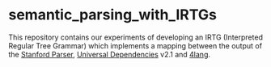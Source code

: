 # semantic_parsing_with_IRTGs

This repository contains our experiments of developing an IRTG (Interpreted Regular Tree Grammar) which implements a mapping between the output of the [Stanford Parser](https://nlp.stanford.edu/software/lex-parser.shtml), [Universal Dependencies](http://universaldependencies.org/) v2.1 and [4lang](https://github.com/kornai/4lang).
